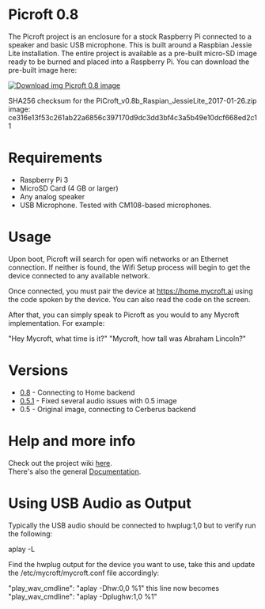 # Picroft 0.8
The Picroft project is an enclosure for a stock Raspberry Pi connected to a speaker and basic USB microphone.  This is built around a Raspbian Jessie Lite installation.  The entire project is available as a pre-built micro-SD image ready to be burned and placed into a Raspberry Pi.  You can download the pre-built image here:


 [![Download img](https://github.com/MycroftAI/enclosure-picroft/raw/master/microsd-icon.png "Download img") Picroft 0.8 image](https://rebrand.ly/Picroft-0_8)
 

SHA256 checksum for the PiCroft_v0.8b_Raspian_JessieLite_2017-01-26.zip image:
ce316e13f53c261ab22a6856c397170d9dc3dd3bf4c3a5b49e10dcf668ed2c11


# Requirements

* Raspberry Pi 3
* MicroSD Card (4 GB or larger)
* Any analog speaker
* USB Microphone.  Tested with CM108-based microphones.

# Usage

Upon boot, Picroft will search for open wifi networks or an Ethernet connection.  If neither is found, the Wifi Setup process will begin to get the device connected to any available network.

Once connected, you must pair the device at https://home.mycroft.ai using the code spoken by the device.  You can also read the code on the screen.

After that, you can simply speak to Picroft as you would to any Mycroft implementation.  For example:

  "Hey Mycroft, what time is it?"
  "Mycroft, how tall was Abraham Lincoln?"

# Versions
* [0.8](https://rebrand.ly/Picroft-0_8) - Connecting to Home backend
* [0.5.1](https://rebrand.ly/Picroft-0_5_1) - Fixed several audio issues with 0.5 image
* 0.5 - Original image, connecting to Cerberus backend

# Help and more info
Check out the project wiki [here](https://github.com/MycroftAI/enclosure-picroft/wiki).  
There's also the general [Documentation](https://docs.mycroft.ai/).

# Using USB Audio as Output

Typically the USB audio should be connected to hwplug:1,0 but to verify run the following:

aplay -L

Find the hwplug output for the device you want to use, take this and update the /etc/mycroft/mycroft.conf file accordingly:

"play_wav_cmdline": "aplay -Dhw:0,0 %1" this line now becomes "play_wav_cmdline": "aplay -Dplughw:1,0 %1"



